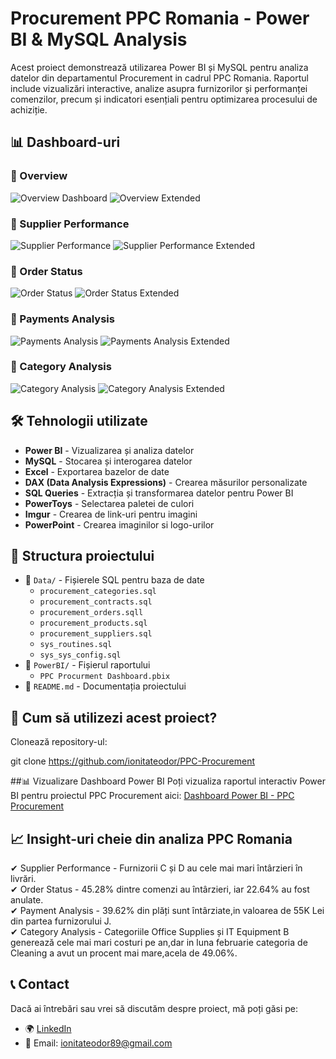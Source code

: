 # Procurement PPC Romania - Power BI & MySQL Analysis

Acest proiect demonstrează utilizarea Power BI și MySQL pentru analiza datelor din departamentul Procurement in cadrul PPC Romania. Raportul include vizualizări interactive, analize asupra furnizorilor și performanței comenzilor, precum și indicatori esențiali pentru optimizarea procesului de achiziție.

## 📊 Dashboard-uri

### 🔹 Overview
![Overview Dashboard](https://i.imgur.com/uJL0Spu.jpeg)
![Overview Extended](https://i.imgur.com/xIA1bOi.jpeg)

### 🔹 Supplier Performance
![Supplier Performance](https://i.imgur.com/bkLTzw1.jpeg)
![Supplier Performance Extended](https://i.imgur.com/4oDg1Yz.jpeg)

### 🔹 Order Status
![Order Status](https://i.imgur.com/CwlgRra.jpeg)
![Order Status Extended](https://i.imgur.com/ACIJBov.jpeg)

### 🔹 Payments Analysis
![Payments Analysis](https://i.imgur.com/xTIiNxq.jpeg)
![Payments Analysis Extended](https://i.imgur.com/O07Otf4.jpeg)

### 🔹 Category Analysis
![Category Analysis](https://i.imgur.com/kbkYTuh.jpeg)
![Category Analysis Extended](https://i.imgur.com/c1Dzjd9.jpeg)

## 🛠 Tehnologii utilizate

- **Power BI** - Vizualizarea și analiza datelor
- **MySQL** - Stocarea și interogarea datelor
- **Excel** - Exportarea bazelor de date
- **DAX (Data Analysis Expressions)** - Crearea măsurilor personalizate
- **SQL Queries** - Extracția și transformarea datelor pentru Power BI
- **PowerToys** - Selectarea paletei de culori
- **Imgur** - Crearea de link-uri pentru imagini
- **PowerPoint** - Crearea imaginilor si logo-urilor

## 📂 Structura proiectului

- 📁 `Data/` - Fișierele SQL pentru baza de date
  - `procurement_categories.sql` 
  - `procurement_contracts.sql` 
  - `procurement_orders.sqll` 
  - `procurement_products.sql` 
  - `procurement_suppliers.sql`
  - `sys_routines.sql`  
  - `sys_sys_config.sql`  
- 📁 `PowerBI/` - Fișierul raportului
  - `PPC Procurment Dashboard.pbix`
- 📝 `README.md` - Documentația proiectului

## 🚀 Cum să utilizezi acest proiect?

 Clonează repository-ul:

git clone https://github.com/ionitateodor/PPC-Procurement

##📊 Vizualizare Dashboard Power BI
Poți vizualiza raportul interactiv Power BI pentru proiectul PPC Procurement aici:
[Dashboard Power BI - PPC Procurement](https://app.powerbi.com/links/zt_e4XgIDg?ctid=ce73e05e-1b4e-4df3-b69c-705b18aaeefe&pbi_source=linkShare)


## 📈 Insight-uri cheie din analiza PPC Romania

✔ Supplier Performance - Furnizorii C și D au cele mai mari întârzieri în livrări.  
✔ Order Status - 45.28% dintre comenzi au întârzieri, iar 22.64% au fost anulate.  
✔ Payment Analysis - 39.62% din plăți sunt întârziate,in valoarea de 55K Lei din partea furnizorului J.  
✔ Category Analysis - Categoriile Office Supplies și IT Equipment B generează cele mai mari costuri pe an,dar in luna februarie categoria de Cleaning a avut un procent mai mare,acela de 49.06%.

## 📞 Contact

Dacă ai întrebări sau vrei să discutăm despre proiect, mă poți găsi pe:

- 🌍 [LinkedIn](https://www.linkedin.com/in/ionita-teodor)
- 📧 Email: ionitateodor89@gmail.com
